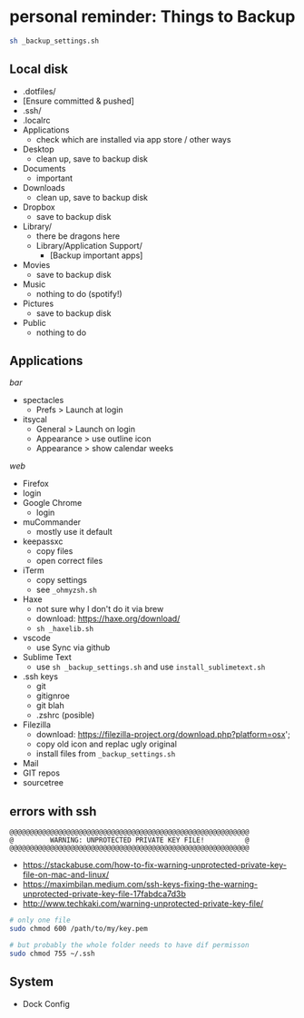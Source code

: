 # personal reminder: Things to Backup


```sh
sh _backup_settings.sh
```


## Local disk

- .dotfiles/
 - [Ensure committed & pushed]
- .ssh/
- .localrc
- Applications
  - check which are installed via app store / other ways
- Desktop
  - clean up, save to backup disk
- Documents
  - important
- Downloads
  - clean up, save to backup disk
- Dropbox
  - save to backup disk
- Library/
  - there be dragons here
  - Library/Application Support/
    - [Backup important apps]
- Movies
  - save to backup disk
- Music
  - nothing to do (spotify!)
- Pictures
  - save to backup disk
- Public
  - nothing to do


## Applications

_bar_

- spectacles
  - Prefs > Launch at login
- itsycal
  - General > Launch on login
  - Appearance > use outline icon
  - Appearance > show calendar weeks

_web_

- Firefox
 - login
- Google Chrome
  - login
- muCommander
  - mostly use it default
- keepassxc
  - copy files
  - open correct files
- iTerm
  - copy settings
  - see `_ohmyzsh.sh`
- Haxe
  - not sure why I don't do it via brew
  - download: https://haxe.org/download/
  - `sh _haxelib.sh`
- vscode
  - use Sync via github
- Sublime Text
  - use `sh _backup_settings.sh` and use `install_sublimetext.sh `
- .ssh keys
  - git
  - gitignroe
  - git blah
  - .zshrc (posible)
- Filezilla
  - download: https://filezilla-project.org/download.php?platform=osx';
  - copy old icon and replac ugly original
  - install files from `_backup_settings.sh`
- Mail
- GIT repos
- sourcetree



## errors with ssh

```
@@@@@@@@@@@@@@@@@@@@@@@@@@@@@@@@@@@@@@@@@@@@@@@@@@@@@@@@@@@
@         WARNING: UNPROTECTED PRIVATE KEY FILE!          @
@@@@@@@@@@@@@@@@@@@@@@@@@@@@@@@@@@@@@@@@@@@@@@@@@@@@@@@@@@@
```


- https://stackabuse.com/how-to-fix-warning-unprotected-private-key-file-on-mac-and-linux/
- https://maximbilan.medium.com/ssh-keys-fixing-the-warning-unprotected-private-key-file-17fabdca7d3b
- http://www.techkaki.com/warning-unprotected-private-key-file/


```bash
# only one file
sudo chmod 600 /path/to/my/key.pem

# but probably the whole folder needs to have dif permisson
sudo chmod 755 ~/.ssh

````

## System

 - Dock Config
